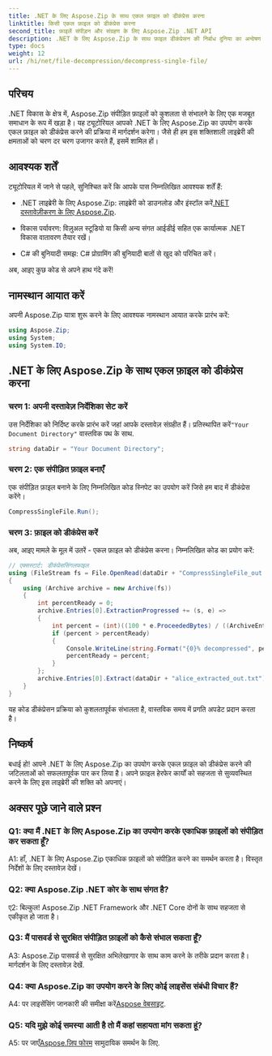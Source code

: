 ```yaml
---
title: .NET के लिए Aspose.Zip के साथ एकल फ़ाइल को डीकंप्रेस करना
linktitle: किसी एकल फ़ाइल को डीकंप्रेस करना
second_title: फ़ाइलें संपीड़न और संग्रहण के लिए Aspose.Zip .NET API
description: .NET के लिए Aspose.Zip के साथ फ़ाइल डीकंप्रेसन की निर्बाध दुनिया का अन्वेषण करें। अपने C# प्रोजेक्ट्स में संपीड़ित फ़ाइलों को सहजता से संभालें।
type: docs
weight: 12
url: /hi/net/file-decompression/decompress-single-file/
---
```

## परिचय

.NET विकास के क्षेत्र में, Aspose.Zip संपीड़ित फ़ाइलों को कुशलता से संभालने के लिए एक मजबूत समाधान के रूप में खड़ा है। यह ट्यूटोरियल आपको .NET के लिए Aspose.Zip का उपयोग करके एकल फ़ाइल को डीकंप्रेस करने की प्रक्रिया में मार्गदर्शन करेगा। जैसे ही हम इस शक्तिशाली लाइब्रेरी की क्षमताओं को चरण दर चरण उजागर करते हैं, इसमें शामिल हों।

## आवश्यक शर्तें

ट्यूटोरियल में जाने से पहले, सुनिश्चित करें कि आपके पास निम्नलिखित आवश्यक शर्तें हैं:

-  .NET लाइब्रेरी के लिए Aspose.Zip: लाइब्रेरी को डाउनलोड और इंस्टॉल करें[.NET दस्तावेज़ीकरण के लिए Aspose.Zip](https://reference.aspose.com/zip/net/).

- विकास पर्यावरण: विज़ुअल स्टूडियो या किसी अन्य संगत आईडीई सहित एक कार्यात्मक .NET विकास वातावरण तैयार रखें।

- C# की बुनियादी समझ: C# प्रोग्रामिंग की बुनियादी बातों से खुद को परिचित करें।

अब, आइए कुछ कोड से अपने हाथ गंदे करें!

## नामस्थान आयात करें

अपनी Aspose.Zip यात्रा शुरू करने के लिए आवश्यक नामस्थान आयात करके प्रारंभ करें:

```csharp
using Aspose.Zip;
using System;
using System.IO;
```

## .NET के लिए Aspose.Zip के साथ एकल फ़ाइल को डीकंप्रेस करना

### चरण 1: अपनी दस्तावेज़ निर्देशिका सेट करें

 उस निर्देशिका को निर्दिष्ट करके प्रारंभ करें जहां आपके दस्तावेज़ संग्रहीत हैं। प्रतिस्थापित करें`"Your Document Directory"` वास्तविक पथ के साथ.

```csharp
string dataDir = "Your Document Directory";
```

### चरण 2: एक संपीड़ित फ़ाइल बनाएँ

एक संपीड़ित फ़ाइल बनाने के लिए निम्नलिखित कोड स्निपेट का उपयोग करें जिसे हम बाद में डीकंप्रेस करेंगे।

```csharp
CompressSingleFile.Run();
```

### चरण 3: फ़ाइल को डीकंप्रेस करें

अब, आइए मामले के मूल में उतरें - एकल फ़ाइल को डीकंप्रेस करना। निम्नलिखित कोड का प्रयोग करें:

```csharp
// एक्सस्टार्ट: डीकंप्रेससिंगलफाइल
using (FileStream fs = File.OpenRead(dataDir + "CompressSingleFile_out.zip"))
{
    using (Archive archive = new Archive(fs))
    {
        int percentReady = 0;
        archive.Entries[0].ExtractionProgressed += (s, e) =>
        {
            int percent = (int)((100 * e.ProceededBytes) / ((ArchiveEntry)s).UncompressedSize);
            if (percent > percentReady)
            {
                Console.WriteLine(string.Format("{0}% decompressed", percent));
                percentReady = percent;
            }
        };
        archive.Entries[0].Extract(dataDir + "alice_extracted_out.txt");
    }
}
```

यह कोड डीकंप्रेसन प्रक्रिया को कुशलतापूर्वक संभालता है, वास्तविक समय में प्रगति अपडेट प्रदान करता है।

## निष्कर्ष

बधाई हो! आपने .NET के लिए Aspose.Zip का उपयोग करके एकल फ़ाइल को डीकंप्रेस करने की जटिलताओं को सफलतापूर्वक पार कर लिया है। अपने फ़ाइल हेरफेर कार्यों को सहजता से सुव्यवस्थित करने के लिए इस लाइब्रेरी की शक्ति को अपनाएं।

## अक्सर पूछे जाने वाले प्रश्न

### Q1: क्या मैं .NET के लिए Aspose.Zip का उपयोग करके एकाधिक फ़ाइलों को संपीड़ित कर सकता हूँ?

A1: हाँ, .NET के लिए Aspose.Zip एकाधिक फ़ाइलों को संपीड़ित करने का समर्थन करता है। विस्तृत निर्देशों के लिए दस्तावेज़ देखें।

### Q2: क्या Aspose.Zip .NET कोर के साथ संगत है?

ए2: बिल्कुल! Aspose.Zip .NET Framework और .NET Core दोनों के साथ सहजता से एकीकृत हो जाता है।

### Q3: मैं पासवर्ड से सुरक्षित संपीड़ित फ़ाइलों को कैसे संभाल सकता हूँ?

A3: Aspose.Zip पासवर्ड से सुरक्षित अभिलेखागार के साथ काम करने के तरीके प्रदान करता है। मार्गदर्शन के लिए दस्तावेज़ देखें.

### Q4: क्या Aspose.Zip का उपयोग करने के लिए कोई लाइसेंस संबंधी विचार हैं?

 A4: पर लाइसेंसिंग जानकारी की समीक्षा करें[Aspose वेबसाइट](https://purchase.aspose.com/buy).

### Q5: यदि मुझे कोई समस्या आती है तो मैं कहां सहायता मांग सकता हूं?

 A5: पर जाएँ[Aspose.ज़िप फोरम](https://forum.aspose.com/c/zip/37) सामुदायिक समर्थन के लिए.
